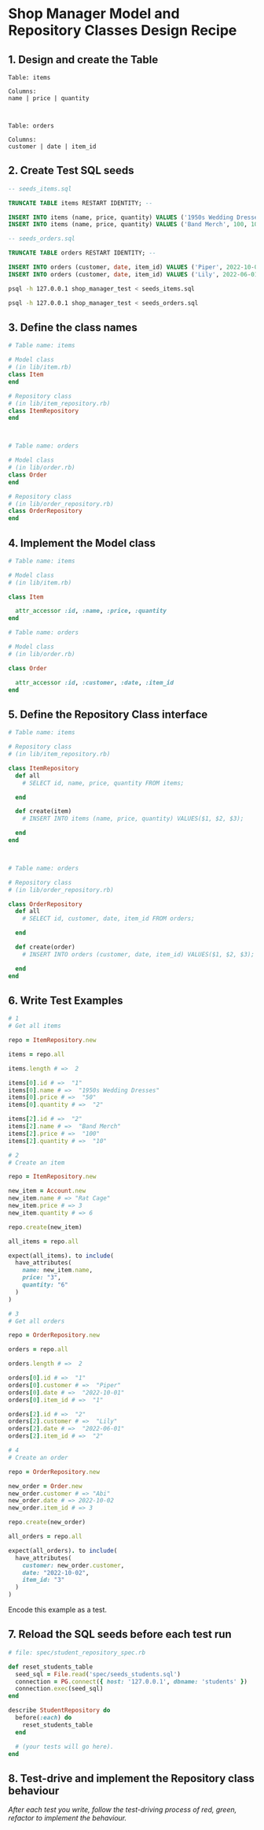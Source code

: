 # Shop Manager Model and Repository Classes Design Recipe

## 1. Design and create the Table

```
Table: items

Columns:
name | price | quantity



Table: orders

Columns: 
customer | date | item_id
```

## 2. Create Test SQL seeds

```sql
-- seeds_items.sql

TRUNCATE TABLE items RESTART IDENTITY; --

INSERT INTO items (name, price, quantity) VALUES ('1950s Wedding Dresses', 50, 2);
INSERT INTO items (name, price, quantity) VALUES ('Band Merch', 100, 10);

-- seeds_orders.sql

TRUNCATE TABLE orders RESTART IDENTITY; --

INSERT INTO orders (customer, date, item_id) VALUES ('Piper', 2022-10-01, 1);
INSERT INTO orders (customer, date, item_id) VALUES ('Lily', 2022-06-01, 2);
```

```bash
psql -h 127.0.0.1 shop_manager_test < seeds_items.sql

psql -h 127.0.0.1 shop_manager_test < seeds_orders.sql
```

## 3. Define the class names

```ruby
# Table name: items

# Model class
# (in lib/item.rb)
class Item
end

# Repository class
# (in lib/item_repository.rb)
class ItemRepository
end



# Table name: orders

# Model class
# (in lib/order.rb)
class Order
end

# Repository class
# (in lib/order_repository.rb)
class OrderRepository
end
```

## 4. Implement the Model class

```ruby
# Table name: items

# Model class
# (in lib/item.rb)

class Item

  attr_accessor :id, :name, :price, :quantity
end

# Table name: orders

# Model class
# (in lib/order.rb)

class Order

  attr_accessor :id, :customer, :date, :item_id
end
```

## 5. Define the Repository Class interface

```ruby
# Table name: items

# Repository class
# (in lib/item_repository.rb)

class ItemRepository
  def all
    # SELECT id, name, price, quantity FROM items;

  end

  def create(item)
    # INSERT INTO items (name, price, quantity) VALUES($1, $2, $3);

  end
end



# Table name: orders

# Repository class
# (in lib/order_repository.rb)

class OrderRepository
  def all
    # SELECT id, customer, date, item_id FROM orders;

  end

  def create(order)
    # INSERT INTO orders (customer, date, item_id) VALUES($1, $2, $3);

  end
end
```

## 6. Write Test Examples

```ruby
# 1
# Get all items

repo = ItemRepository.new

items = repo.all

items.length # =>  2

items[0].id # =>  "1"
items[0].name # =>  "1950s Wedding Dresses"
items[0].price # =>  "50"
items[0].quantity # =>  "2"

items[2].id # =>  "2"
items[2].name # =>  "Band Merch"
items[2].price # =>  "100"
items[2].quantity # =>  "10"

# 2
# Create an item

repo = ItemRepository.new

new_item = Account.new
new_item.name # => "Rat Cage"
new_item.price # => 3
new_item.quantity # => 6

repo.create(new_item)

all_items = repo.all

expect(all_items). to include(
  have_attributes(
    name: new_item.name,
    price: "3",
    quantity: "6"
  )
)

# 3
# Get all orders

repo = OrderRepository.new

orders = repo.all

orders.length # =>  2

orders[0].id # =>  "1"
orders[0].customer # =>  "Piper"
orders[0].date # =>  "2022-10-01"
orders[0].item_id # =>  "1"

orders[2].id # =>  "2"
orders[2].customer # =>  "Lily"
orders[2].date # =>  "2022-06-01"
orders[2].item_id # =>  "2"

# 4
# Create an order

repo = OrderRepository.new

new_order = Order.new
new_order.customer # => "Abi"
new_order.date # => 2022-10-02
new_order.item_id # => 3

repo.create(new_order)

all_orders = repo.all

expect(all_orders). to include(
  have_attributes(
    customer: new_order.customer,
    date: "2022-10-02",
    item_id: "3"
  )
)
```

Encode this example as a test.

## 7. Reload the SQL seeds before each test run

```ruby
# file: spec/student_repository_spec.rb

def reset_students_table
  seed_sql = File.read('spec/seeds_students.sql')
  connection = PG.connect({ host: '127.0.0.1', dbname: 'students' })
  connection.exec(seed_sql)
end

describe StudentRepository do
  before(:each) do 
    reset_students_table
  end

  # (your tests will go here).
end
```

## 8. Test-drive and implement the Repository class behaviour

_After each test you write, follow the test-driving process of red, green, refactor to implement the behaviour._
